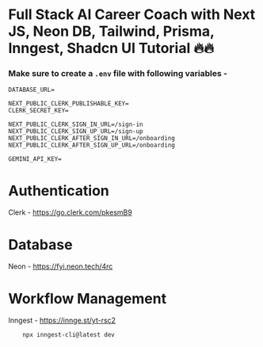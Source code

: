 # Full Stack AI Career Coach with Next JS, Neon DB, Tailwind, Prisma, Inngest, Shadcn UI Tutorial 🔥🔥


### Make sure to create a `.env` file with following variables -

```
DATABASE_URL=

NEXT_PUBLIC_CLERK_PUBLISHABLE_KEY=
CLERK_SECRET_KEY=

NEXT_PUBLIC_CLERK_SIGN_IN_URL=/sign-in
NEXT_PUBLIC_CLERK_SIGN_UP_URL=/sign-up
NEXT_PUBLIC_CLERK_AFTER_SIGN_IN_URL=/onboarding
NEXT_PUBLIC_CLERK_AFTER_SIGN_UP_URL=/onboarding

GEMINI_API_KEY=
```

# Authentication
Clerk - https://go.clerk.com/pkesmB9

# Database
 Neon - https://fyi.neon.tech/4rc

# Workflow Management
Inngest - https://innge.st/yt-rsc2

```
    npx inngest-cli@latest dev
```
